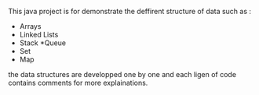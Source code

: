 This java project is for demonstrate the deffirent structure of data such as :
* Arrays
* Linked Lists
* Stack
 *Queue
* Set
* Map

the data structures are developped one by one and each ligen of code contains comments for more explainations.
